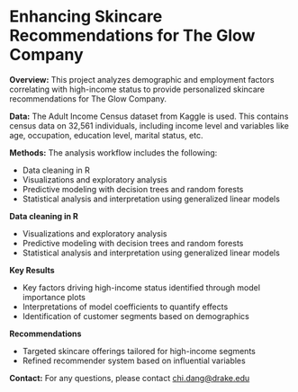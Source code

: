 # Enhancing Skincare Recommendations for The Glow Company

**Overview:** 
This project analyzes demographic and employment factors correlating with high-income status to provide personalized skincare recommendations for The Glow Company.

**Data:**
The Adult Income Census dataset from Kaggle is used. This contains census data on 32,561 individuals, including income level and variables like age, occupation, education level, marital status, etc.

**Methods:**
The analysis workflow includes the following:
- Data cleaning in R
- Visualizations and exploratory analysis
- Predictive modeling with decision trees and random forests
- Statistical analysis and interpretation using generalized linear models

**Data cleaning in R**
- Visualizations and exploratory analysis
- Predictive modeling with decision trees and random forests
- Statistical analysis and interpretation using generalized linear models

**Key Results**
- Key factors driving high-income status identified through model importance plots
- Interpretations of model coefficients to quantify effects
- Identification of customer segments based on demographics

**Recommendations**
- Targeted skincare offerings tailored for high-income segments
- Refined recommender system based on influential variables

**Contact:** For any questions, please contact chi.dang@drake.edu
